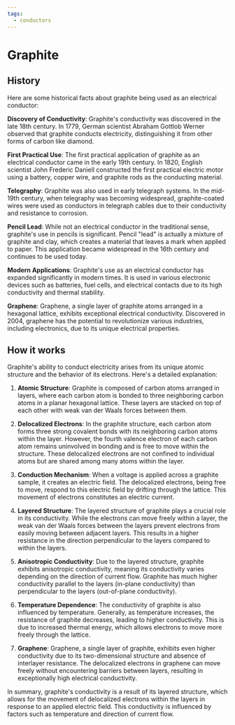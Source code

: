 ```yaml
---
tags:
  - conductors
---
```


# Graphite

## History

Here are some historical facts about graphite being used as an electrical conductor:

**Discovery of Conductivity**: Graphite's conductivity was discovered in the late 18th century. In 1779, German scientist Abraham Gottlob Werner observed that graphite conducts electricity, distinguishing it from other forms of carbon like diamond.

**First Practical Use**: The first practical application of graphite as an electrical conductor came in the early 19th century. In 1820, English scientist John Frederic Daniell constructed the first practical electric motor using a battery, copper wire, and graphite rods as the conducting material.

**Telegraphy**: Graphite was also used in early telegraph systems. In the mid-19th century, when telegraphy was becoming widespread, graphite-coated wires were used as conductors in telegraph cables due to their conductivity and resistance to corrosion.

**Pencil Lead**: While not an electrical conductor in the traditional sense, graphite's use in pencils is significant. Pencil "lead" is actually a mixture of graphite and clay, which creates a material that leaves a mark when applied to paper. This application became widespread in the 16th century and continues to be used today.

**Modern Applications**: Graphite's use as an electrical conductor has expanded significantly in modern times. It is used in various electronic devices such as batteries, fuel cells, and electrical contacts due to its high conductivity and thermal stability.

**Graphene**: Graphene, a single layer of graphite atoms arranged in a hexagonal lattice, exhibits exceptional electrical conductivity. Discovered in 2004, graphene has the potential to revolutionize various industries, including electronics, due to its unique electrical properties.

## How it works

Graphite's ability to conduct electricity arises from its unique atomic structure and the behavior of its electrons. Here's a detailed explanation:

1. **Atomic Structure**: Graphite is composed of carbon atoms arranged in layers, where each carbon atom is bonded to three neighboring carbon atoms in a planar hexagonal lattice. These layers are stacked on top of each other with weak van der Waals forces between them.

2. **Delocalized Electrons**: In the graphite structure, each carbon atom forms three strong covalent bonds with its neighboring carbon atoms within the layer. However, the fourth valence electron of each carbon atom remains uninvolved in bonding and is free to move within the structure. These delocalized electrons are not confined to individual atoms but are shared among many atoms within the layer.

3. **Conduction Mechanism**: When a voltage is applied across a graphite sample, it creates an electric field. The delocalized electrons, being free to move, respond to this electric field by drifting through the lattice. This movement of electrons constitutes an electric current.

4. **Layered Structure**: The layered structure of graphite plays a crucial role in its conductivity. While the electrons can move freely within a layer, the weak van der Waals forces between the layers prevent electrons from easily moving between adjacent layers. This results in a higher resistance in the direction perpendicular to the layers compared to within the layers.

5. **Anisotropic Conductivity**: Due to the layered structure, graphite exhibits anisotropic conductivity, meaning its conductivity varies depending on the direction of current flow. Graphite has much higher conductivity parallel to the layers (in-plane conductivity) than perpendicular to the layers (out-of-plane conductivity).

6. **Temperature Dependence**: The conductivity of graphite is also influenced by temperature. Generally, as temperature increases, the resistance of graphite decreases, leading to higher conductivity. This is due to increased thermal energy, which allows electrons to move more freely through the lattice.

7. **Graphene**: Graphene, a single layer of graphite, exhibits even higher conductivity due to its two-dimensional structure and absence of interlayer resistance. The delocalized electrons in graphene can move freely without encountering barriers between layers, resulting in exceptionally high electrical conductivity.

In summary, graphite's conductivity is a result of its layered structure, which allows for the movement of delocalized electrons within the layers in response to an applied electric field. This conductivity is influenced by factors such as temperature and direction of current flow.